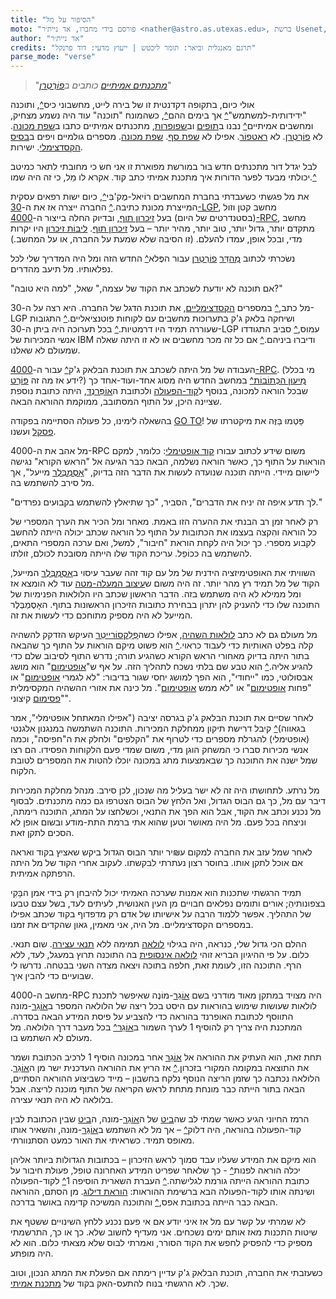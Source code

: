 ```yaml
---
title: "הסיפור על מל"
moto: "פורסם בידי מחברו, אד ניית׳ר <nather@astro.as.utexas.edu>, ברשת Usenet, ב-21 במאי 1983:"
author: "אד ניית׳ר"
credits: "תרגם מאנגלית וביאר: תומר ליכטש | ייעוץ מדעי: דוד פרנקל"
parse_mode: "verse"
---
```



> "[_מתכנתים אמיתיים_](glossary/real-programmer) _כותבים ב_[_פוֹרְטְרַן_](glossary/fortran)"

אולי כיום,
בתקופה דקדנטית זו של
בירה לייט, מחשבוני כיס[^](annotations/calculators), ותוכנה "ידידותית-למשתמש"[^](annotations/user-friendly-quatations)
אך בימים ההם[^](annotations/story-timeline-estimation),
כשהמונח "תוכנה" עוד היה נשמע מצחיק,
ומחשבים אמיתיים[^](annotations/real-computers) נבנו ב[תופים](glossary/drum-memory) וב[שפופרות](glossary/vacuum-tube),
מתכנתים אמיתיים כתבו ב[שפת מכונה](glossary/assembly-language).
לא [פוֹרְטְרַן](glossary/fortran). לא [ראטפוֹר](glossary/ratfor). אפילו לא [שפת סף](glossary/assembly-language).
[שפת מכונה](glossary/machine-code).
מספרים גולמיים ויפים ב[בסיס הקסדצימלי](glossary/hexadecimal).
ישירות.

לבל יגדל דור מתכנתים חדש
בּוּר במורשת מפוארת זו
אני חש כי מחובתי לתאר
כמיטב יכולתי מבעד לפער הדורות
איך מתכנת אמיתי כתב קוד.
אקרא לו מֵל,
כי זה היה שמו.[^](annotations/mel-kaye-bio)

את מל פגשתי כשעבדתי בחברת המחשבים רוֹיאל-מֶק'בִּי[^](annotations/the-timeline-of-royal-mcbee),
כיום ישות רפאים עסקית המייצרת מכונת כתיבה.[^](annotations/now-defunct-subsidiary)
החברה ייצרה אז את ה-[30-LGP](glossary/lgp-30),
מחשב קטן וזול (בסטנדרטים של היום)
בעל [זיכרון תוף](glossary/drum-memory),
ובדיוק החלה בייצור
ה-[4000-RPC](glossary/rpc-4000), מחשב מתקדם יותר,
גדול יותר, טוב יותר, מהיר יותר – בעל [זיכרון תוף](glossary/drum-memory).
[ליבּוֹת זיכרון](glossary/magnetic-core-memory) היו יקרות מדי,
ובכל אופן, עמדו להעלם.
(זו הסיבה שלא שמעת על החברה,
או על המחשב.)

נשׂכרתי לכתוב [מְהַדֵּר](glossary/compiler) [פוֹרְטְרַן](glossary/fortran)
עבור הפֶּלא[^](annotations/librazette-marvel) החדש הזה ומל היה המדריך שלי לכל נפלאותיו.
מל תיעב מהדרים.

"אם תוכנה לא יודעת לשכתב את הקוד של עצמה,"
שאל, "למה היא טובה?"

מל כתב,[^](annotations/handwritten-code)
במספרים [הקסדצימליים](glossary/hexadecimal),
את תוכנת הדגל של החברה.
היא רצה על ה-30-LGP
ושיחקה בלאק ג'ק בתערוכות מחשבים
עם לקוחות פוטנציאליים.[^](annotations/librazette-chicago-automation-show)
התגובות שעוררה תמיד היו דרמטיות.[^](annotations/librazette-quote-1)
בכל תערוכה היה ביתן ה-30-LGP עמוס,[^](annotations/librazette-quote-2)
סביב התגודדו אנשי המכירות של IBM
ודיברו ביניהם.[^](annotations/librazette-quote-3)
אם כל זה מכר מחשבים או לא
זו היתה שאלה שמעולם לא שאלנו.

העבודה של מל היתה לשכתב
את תוכנת הבלאק ג'ק[^](annotations/mels-blackjack-game) עבור ה-[4000-RPC](glossary/rpc-4000).
(מי בכלל ידע אז מה זה [פּוֹרְט](glossary/port)?)
[מִיעוּן הכְּתוֹבוֹת](glossary/addressing-scheme)[^](annotations/instruction1) במחשב החדש
היה מסוג אחד-ועוד-אחד
כך שבכל הוראה למכונה,
בנוסף ל[קוד-הפעולה](glossary/operation-code)
ולכתובת ה[אוֹפֵּרַנְדּ](glossary/operand),
היתה כתובת נוספת שציינה היכן, על התוף המסתובב,
ממוקמת ההוראה הבאה.

בהשאלה לימינו,
כל פעולה הסתיימה בפקודה [GO TO](glossary/goto)!
פַּטְמוּ בַּזֶּה את מיקטרתו של [פסקל](glossary/pascal) ועשנו.

מל אהב את ה-4000-RPC
משום שידע לכתוב עבורו [קוד אופטימלי](glossary/optimal-code):
כלומר, למקם הוראות על התוף
כך, כאשר הוראה נשלמה,
הבאה כבר הגיעה אל "הראש הקורא"
נגישה ליישום מיידי.
הייתה תוכנה שנועדה לעשות את הדבר הזה בדיוק,
"[אָסֶמְבְּלֶר](glossary/assembly-language) מייעל",
אך מל סירב להשתמש בה.

"לך תדע איפה זה יניח את הדברים",
הסביר, "כך שתיאלץ להשתמש בקבועים נפרדים."

רק לאחר זמן רב הבנתי את ההערה הזו באמת.
מאחר ומל הכיר את הערך המספרי
של כל הוראה
והִקצה בעצמו את הכתובות על התוף
כל הוראה שכתב יכולה הייתה להחשב
לקבוע מספרי.
כך יכול היה לקחת הוראת "חיבור", למשל,
ואם ערכה המספרי התאים,
להשתמש בה כּכוֹפֵל.
עריכת הקוד שלו הייתה מסובכת לכולם, זולתו.

השוויתי את האופטימיזציה הידנית של מל
עם קוד זהה שעבר עיסוי ב[אָסֶמְבְּלֶר](glossary/assembly-language) המייעל,
הקוד של מל תמיד רץ מהר יותר.
זה היה משום ש[עיצוב המעלה-מטה](glossary/top-down-design)
עוד לא הומצא אז
ומל ממילא לא היה משתמש בזה.
הדבר הראשון שכתב היו הלולאות הפנימיות של התוכנה שלו
כדי להעניק להן יתרון
בבחירת כתובות הזיכרון הראשונות בתוף.
האָסֶמְבְּלֶר המייעל לא היה מספיק מתוחכם כדי לעשות את זה.

מל מעולם גם לא כתב [לולאות השהיה](glossary/time-delay-loop),
אפילו כשה[פְלֵקסוֹרַייטֵר](glossary/friden-flexowriter) העיקש
הזדקק להשהיה קלה בפלט האותיות כדי לעבוד כראוי.[^](annotations/flexowriter-cps)
הוא פשוט מיקם הוראות על התוף
כך שהבאה בתור היתה בדיוק מאחורי הראש הקורא
כשהגיע תורה;
נדרש התוף לסיבוב שלם
כדי להגיע אליה.[^](annotations/mechanical-structure-vs-original-design)
הוא טבע שם בלתי נשכח לתהליך הזה.
על אף ש"[אופטימום](glossary/optimum)" הוא מושג אבסולוטי,
כמו "ייחודי", הוא הפך למושג יחסי
שגור בדיבור:
"לא לגמרי [אופטימום](glossary/optimum)" או "פחות [אופטימום](glossary/optimum)"
או "לא ממש [אופטימום](glossary/optimum)".
מל כינה את אזורי ההשהיה המקסימלית
"[פסימום](glossary/pessimum) קיצוני".

לאחר שסיים את תוכנת הבלאק ג'ק
בגרסה יציבה
("אפילו המאתחל אופטימלי",
אמר בגאווה)[^](annotations/mels-note-location-00000)
קיבל דרישת תיקון ממחלקת המכירות.
התוכנה השתמשה במנגנון אלגנטי (אופטימלי)
להגרלת מספרים כדי לטרוף את "הקלפים" ולחלק את ה"חפיסה",
וכמה אנשי מכירות סברו כי המשחק הוגן מדי,
משום שמדי פעם הלקוחות הפסידו.
הם רצו שמל ישנה את התוכנה
כך שבאמצעות מתג במכונה
יוכלו להטות את המספרים לטובת הלקוח.

מל נרתע.
לתחושתו היה זה לא ישר בעליל
מה שנכון,
לכן סירב.
מנהל מחלקת המכירות דיבר עם מל,
כך גם הבוס הגדול, ואל הלחץ של הבוס
הצטרפו גם כמה מתכנתים.
לבסוף מל נכנע וכתב את הקוד,
אבל הוא הפך את התנאי,
וכשלחצו על המתג,
התוכנה רימתה, וניצחה בכל פעם.
מל היה מאושר
וטען שהוא אתי ברמת התת-מודע
ובשום אופן לא הסכים לתקן זאת.

לאחר שמל עזב את החברה למקום ע₪יר יותר
הבוס הגדול ביקש שאציץ בקוד
ואראה אם אוכל לתקן אותו.
בחוסר רצון נעתרתי לבקשתו.
לעקוב אחרי הקוד של מל היתה הרפתקה אמיתית.

תמיד הרגשתי שתכנות הוא אמנות
שערכה האמיתי יכול להיבחן רק בידי
אמן הבָּקִי בצפונותיהַ;
אורים ותומים נפלאים
חבויים מן העין האנושית, לעיתים לעד,
בשל עצם טבעו של התהליך.
אפשר ללמוד הרבה על אישיותו של אדם
רק מדפדוף בקוד שכתב
אפילו במספרים הקסדצימליים.
מל היה, אני מאמין, גאון שהקדים את זמנו.

ההלם הכי גדול שלי, כנראה, היה בגילוי
[לולאה](glossary/loop) תמימה ללא [תנאי עצירה](glossary/terminating-condition).
שום תנאי. כלום.
על פי ההיגיון הבריא זוהי [לולאה אינסופית](glossary/infinite-loop)
בה התוכנה תרוץ במעגל, לעד, ללא הרף.
התוכנה הזו, לעומת זאת, חלפה בתוכה
ויצאה מצדה השני בבטחה.
נדרשו לי שבועיים כדי להבין איך.

מחשב ה-4000-RPC היה מצויד במתקן מאוד מודרני
בשם [אוֹגֵר](glossary/register)-מוֹנֶה
שאיפשר לתכנת לולאות
שעושות שימוש בהוראות עם היסט
בכל ריצה של הלולאה
המספר ב[אוֹגֵר](glossary/register)-מונה
התווסף לכתובת האופרנד בהוראה
כדי להצביע על
פיסת המידע הבאה בסדרה.
המתכנת היה צריך רק להוסיף 1 לערך השמור ב[אוֹגֵר](glossary/register)[^](annotations/index-register-1)
בכל מעבר דרך הלולאה.
מל מעולם לא השתמש בו.

תחת זאת, הוא העתיק את ההוראה אל [אוֹגֵר](glossary/register) אחר במכונה
הוסיף 1 לרכיב הכתובת
ושמר את התוצאה במקומה המקורי בזכרון.[^](annotations/index-register-2)
אז הריץ את ההוראה העדכנית
ישר מן ה[אוֹגֵר](glossary/register).
הלולאה נכתבה כך שזמן הריצה הנוסף
נלקח בחשבון –
מייד כשביצוע ההוראה הסתיים,
הבאה בתור הייתה כבר מונחת מתחת לראש הקריאה של התוף
מוכנה לריצה.
אבל בלולאה לא היה תנאי עצירה.

הרמז החיוני הגיע כאשר שמתי לב
שה[ביט](glossary/bit) של ה[אוֹגֵר](glossary/register)-מונה,
ה[ביט](glossary/bit) שבין הכתובת לבין קוד-הפעולה בהוראה,
היה דלוק[^](annotations/bit-binary-note) –
אך מל לא השתמש ב[אוֹגֵר](glossary/register)-מונה,
והשאיר אותו מאופס תמיד.
כשראיתי את האור כמעט הסתנוורתי.

הוא מיקם את המידע שעליו עבד
סמוך לראש הזיכרון –
בכתובות הגדולות ביותר אליהן יכלה הוראה לפנות[^](annotations/rpc-4000-operand-address) -
כך שלאחר שפריט המידע האחרונה טופל,
פעולת חיבור על כתובת ההוראה
הייתה גורמת לגלישתה.[^](annotations/numeric-overflow)
העברת השארית הוסיפה 1[^](annotations/how-instructions-are-composed)
לקוד-הפעולה ושינתה אותו לקוד-הפעולה הבא ברשימת ההוראות:
[הוראת דילוג](glossary/jump-instruction).
מן הסתם, ההוראה הבאה כבר הייתה
בכתובת אפס,[^](annotations/rpc-4000-drum-memory-lowest-address)
והתוכנה המשיכה קדימה באושר בדרכה.

לא שמרתי על קשר עם מל
אז איני יודע אם אי פעם נכנע ללחץ
השינויים ששטף את שיטות התכנות
מאז אותם ימים נשכחים.
אני מעדיף לחשוב שלא.
כך או כך,
התרשמתי מספיק כדי להפסיק לחפש
את הקוד הסורר,
ואמרתי לבוס שלא מצאתי כלום.
הוא לא היה מופתע.

כשעזבתי את החברה,
תוכנת הבלאק ג'ק עדיין רימתה
אם הפעלת את המתג הנכון,
וטוב שכך.
לא הרגשתי בנוח
להתעס-האק בקוד של [מתכנת אמיתי](glossary/real-programmer).

